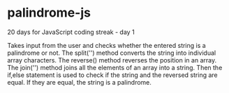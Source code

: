 # palindrome-js 
20 days for JavaScript coding streak - day 1

Takes input from the user and checks whether the entered string is a palindrome or not.
The split('') method converts the string into individual array characters.
The reverse() method reverses the position in an array.
The join('') method joins all the elements of an array into a string.
Then the if,else statement is used to check if the string and the reversed string are equal. If they are equal, the string is a palindrome.
